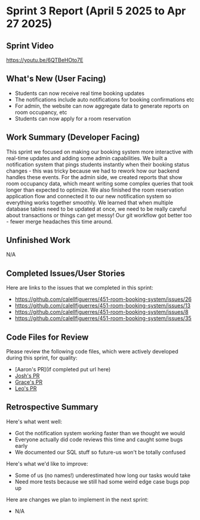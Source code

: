 # Sprint 3 Report (April 5 2025 to Apr 27 2025)

## Sprint Video
https://youtu.be/6QTBeHOto7E

## What's New (User Facing)
* Students can now receive real time booking updates
* The notifications include auto notifications for booking confirmations etc
* For admin, the website can now aggregate data to generate reports on room occupancy, etc
* Students can now apply for a room reservation

## Work Summary (Developer Facing)
This sprint we focused on making our booking system more interactive with real-time updates and adding some admin capabilities. We built a notification system that pings students instantly when their booking status changes - this was tricky because we had to rework how our backend handles these events. For the admin side, we created reports that show room occupancy data, which meant writing some complex queries that took longer than expected to optimize. We also finished the room reservation application flow and connected it to our new notification system so everything works together smoothly. We learned that when multiple database tables need to be updated at once, we need to be really careful about transactions or things can get messy! Our git workflow got better too - fewer merge headaches this time around.

## Unfinished Work
N/A

## Completed Issues/User Stories
Here are links to the issues that we completed in this sprint:
* https://github.com/calellfiguerres/451-room-booking-system/issues/26
* https://github.com/calellfiguerres/451-room-booking-system/issues/13
* https://github.com/calellfiguerres/451-room-booking-system/issues/8
* https://github.com/calellfiguerres/451-room-booking-system/issues/35

## Code Files for Review
Please review the following code files, which were actively developed during this
sprint, for quality:
* [Aaron's PR](if completed put url here)
* [Josh's PR](https://github.com/calellfiguerres/451-room-booking-system/pull/43)
* [Grace's PR](https://github.com/calellfiguerres/451-room-booking-system/pull/44)
* [Leo's PR](https://github.com/calellfiguerres/451-room-booking-system/pull/42)

## Retrospective Summary
Here's what went well:
* Got the notification system working faster than we thought we would
* Everyone actually did code reviews this time and caught some bugs early
* We documented our SQL stuff so future-us won't be totally confused

Here's what we'd like to improve:
* Some of us (no names!) underestimated how long our tasks would take
* Need more tests because we still had some weird edge case bugs pop up

Here are changes we plan to implement in the next sprint:
* N/A